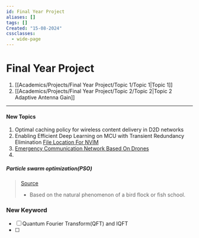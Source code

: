 ```yaml
---
id: Final Year Project
aliases: []
tags: []
Created: "15-08-2024"
cssclasses:
  - wide-page
---
```


# Final Year Project

1. [[Academics/Projects/Final Year Project/Topic 1/Topic 1|Topic 1]]
2. [[Academics/Projects/Final Year Project/Topic 2/Topic 2|Topic 2 Adaptive Antenna Gain]]

---

#### New Topics

1. Optimal caching policy for wireless content delivery in D2D networks
2. Enabling Efficient Deep Learning on MCU with Transient Redundancy Elimination [File Location For NVIM](/home/aruncs/Documents/Final_Year_Project/asplos23a_mcu.pdf)
3. [Emergency Communication Network Based On Drones](https://ieeexplore.ieee.org/document/10636606)
4. 
##### Particle swarm optimization(PSO)

> [Source](https://www.sciencedirect.com/topics/engineering/particle-swarm-optimization)
>
> - Based on the natural phenomenon of a bird flock or fish school.

### New Keyword 

- [ ] Quantum Fourier Transform(QFT) and IQFT
- [ ]  
